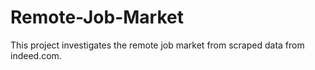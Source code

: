 # Remote-Job-Market
This project investigates the remote job market from scraped data from indeed.com.
